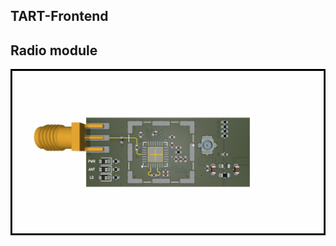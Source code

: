 TART-Frontend
-------------

Radio module
------------

![Radio module](./tart_radio_module/tart_radio_module.png)

